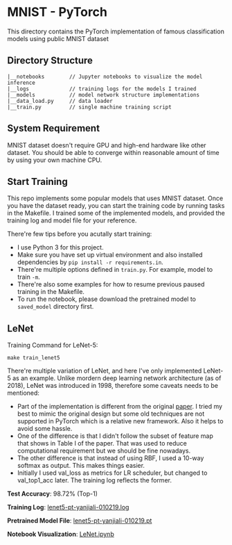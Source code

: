 # MNIST - PyTorch

This directory contains the PyTorch implementation of famous classification models using public MNIST dataset

## Directory Structure

```
|__notebooks        // Jupyter notebooks to visualize the model inference
|__logs             // training logs for the models I trained
|__models           // model network structure implementations
|__data_load.py     // data loader
|__train.py         // single machine training script
```

## System Requirement

MNIST dataset doesn't require GPU and high-end hardware like other dataset. You should be able to converge within reasonable amount of time by using your own machine CPU.

## Start Training

This repo implements some popular models that uses MNIST dataset. Once you have the dataset ready, you can start the training code by running tasks in the Makefile. I trained some of the implemented models, and provided the training log and model file for your reference.

There're few tips before you acutally start training:

- I use Python 3 for this project.
- Make sure you have set up virtual environment and also installed dependencies by `pip install -r requirements.in`.
- There're multiple options defined in `train.py`. For example, model to train `-m`.
- There're also some examples for how to resume previous paused training in the Makefile.
- To run the notebook, please download the pretrained model to `saved_model` directory first.

## LeNet

Training Command for LeNet-5:
```
make train_lenet5
```
There're multiple variation of LeNet, and here I've only implemented LeNet-5 as an example. Unlike mordern deep learning network architecture (as of 2018), LeNet was introduced in 1998, therefore some caveats needs to be mentioned:

- Part of the implementation is different from the original [paper](http://vision.stanford.edu/cs598_spring07/papers/Lecun98.pdf). I tried my best to mimic the original design but some old techniques are not supported in PyTorch which is a relative new framework. Also it helps to avoid some hassle.
- One of the difference is that I didn't follow the subset of feature map that shows in Table I of the paper. That was used to reduce computational requirement but we should be fine nowadays.
- The other difference is that instead of using RBF, I used a 10-way softmax as output. This makes things easier.
- Initially I used val_loss as metrics for LR scheduler, but changed to val_top1_acc later. The training log reflects the former.

**Test Accuracy**: 98.72% (Top-1)

**Training Log**: [lenet5-pt-yanjiali-010219.log](logs/lenet5-pt-yanjiali-010219.log)

**Pretrained Model File**: [lenet5-pt-yanjiali-010219.pt](https://drive.google.com/file/d/1lrvO1aRgE9aMSTJJbb3Gx4wriu7PcdOu/view?usp=sharing)

**Notebook Visualization**: [LeNet.ipynb](notebooks/LeNet.ipynb)
